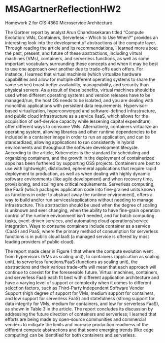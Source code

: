 # MSAGartnerReflectionHW2
Homework 2 for CIS 4360 Microservice Architecture

The Gartner report by analyst Arun Chandrasekaran titled “Compute Evolution: VMs, Containers, Serverless - Which to Use When?” provides an interesting look into the development of abstractions at the compute layer. Through reading the article and its recommendations, I learned more about the past, present, and future of these abstractions, including virtual machines (VMs), containers, and serverless functions, as well as some important vocabulary surrounding these concepts and when it may be best to use one approach over another due to trade-offs each offers. For instance, I learned that virtual machines (which virtualize hardware capabilities and allow for multiple different operating systems to share the same server) boast better availability, manageability, and security than physical servers. As a result of these benefits, virtual machines should be used when different operating systems and version releases have to be managed/run, the host OS needs to be isolated, and you are dealing with monolithic applications with persistent data requirements. Hypervisor-based virtualization, hyperconverged and software-defined infrastructure, and public cloud infrastructure as a service (IaaS, which allows for the acquisition of self-service capacity while lessening capital expenditure) offer different ways to consume VMs. Alternatively, containers virtualize an operating system, allowing libraries and other runtime dependencies to be included in a container image in order to run an application, and can be standardized, allowing applications to run consistently in hybrid environments and throughout the software development lifecycle. According to the article, Kubernetes is the standard for scheduling and organizing containers, and the growth in the deployment of containerized apps has been furthered by supporting OSS projects. Containers are best to use with lightweight, distributed, ephemeral applications that require rapid deployment to production, as well as when dealing with highly dynamic software environments (like agile development) and when recovery time, provisioning, and scaling are critical requirements. Serverless computing, like FaaS (which packages application code into fine-grained units known as functions in order to abstract away the runtime environment), offers a way to build and/or run services/applications without needing to manage infrastructure. This abstraction should be used when the degree of scaling is unknown and ever changing, when the ability to have fine-grain operation control of the runtime environment isn’t needed, and for batch computing tasks, event-driven services, and automating cloud operations/service integration. Ways to consume containers include container as a service (CaaS) and PaaS, where the primary method of consumption for serverless functions is in public cloud IaaS (a managed service is offered by most leading providers of public cloud). 

The report made clear in Figure 1 that where the compute evolution went from hypervisors (VMs as scaling unit), to containers (application as scaling unit), to serverless functions/FaaS (functions as scaling unit), the abstractions and their various trade-offs will mean that each approach will continue to coexist for the foreseeable future. Virtual machines, containers, and serverless FaaS each fit best with different application architecture and have a varying level of support or complexity when it comes to different selection factors, such as Third-Party Independent Software Vender Support (high degree of support for VMs, medium support for containers, and low support for serverless FaaS) and statefulness (strong support for data integrity for VMs, medium for containers, and low for serverless FaaS), as shown in Table 3 in the article. The report concludes its discussion by addressing the future direction of containers and serverless; I learned that efforts are being made by open-source communities and commercial venders to mitigate the limits and increase production readiness of the different compute abstractions and that some emerging trends (like edge computing) can be identified for both containers and serverless.
